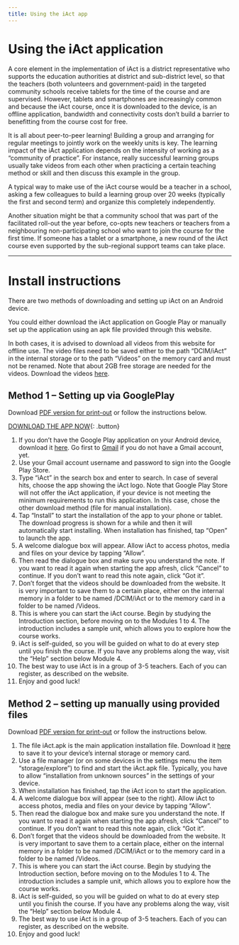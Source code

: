 ```yaml
---
title: Using the iAct app
---
```


# Using the iAct application

A core element in the implementation of iAct is a district representative who supports the education
authorities at district and sub-district level, so that the teachers (both volunteers and government-paid) in the targeted community schools receive tablets for the time of the course and are supervised. However, tablets
and smartphones are increasingly common and because the iAct course, once it is downloaded to the device,
is an offline application, bandwidth and connectivity costs don’t build a barrier to benefitting from the course cost for free.

It is all about peer-to-peer learning! Building a group and arranging for regular meetings to jointly work on the weekly units is key. The learning impact of the iAct application depends on the intensity of working as a
“community of practice”. For instance, really successful learning groups usually take videos from each other
when practicing a certain teaching method or skill and then discuss this example in the group.

A typical way to make use of the iAct course would be a teacher in a school, asking a few colleagues to build a learning group over 20 weeks (typically the first and second term) and organize this completely
independently.

Another situation might be that a community school that was part of the facilitated roll-out the year before,
co-opts new teachers or teachers from a neighbouring non-participating school who want to join the course
for the first time. If someone has a tablet or a smartphone, a new round of the iAct course even supported by
the sub-regional support teams can take place.

---
# Install instructions

There are two methods of downloading and setting up iAct on an Android device.

You could either download the iAct application on Google Play or manually set up the application using an apk file provided through this website.

In both cases, it is advised to download all videos from this website for offline use. The video files need to be saved either to the path “DCIM/iAct” in the internal storage or to the path “Videos” on the memory card and must not be renamed. Note that about 2GB free storage are needed for the videos. Download the videos [here](https://www.dropbox.com/sh/i09tp2j3fnpmrod/AABNf8yMSuhvreFjRgPrTvrza?dl=1&preview=iAct.zip).

## Method 1 – Setting up via GooglePlay

Download [PDF version for print-out](/pdfs/GooglePlay-android-manual.pdf) or follow the instructions below.

[DOWNLOAD THE APP NOW](https://play.google.com/store/apps/details?id=io.rff.saide.iact){: .button}

1. If you don’t have the Google Play application on your Android device, download it [here](https://play.google.com/store). Go first to [Gmail](https://accounts.google.com/signup/v2/webcreateaccount?flowName=GlifWebSignIn&flowEntry=SignUp) if you do not have a Gmail account, yet.
2. Use your Gmail account username and password to sign into the Google Play Store.
3. Type “iAct” in the search box and enter to search. In case of several hits, choose the app showing the iAct
logo. Note that Google Play Store will not offer the iAct application, if your device is not meeting the
minimum requirements to run this application. In this case, chose the other download method (file for
manual installation).
4. Tap “Install” to start the installation of the app to your phone or tablet. The download progress is shown
for a while and then it will automatically start installing. When installation has finished, tap “Open” to launch the app.
5. A welcome dialogue box will appear. Allow iAct to access photos, media and files on your device by
tapping “Allow”.
6. Then read the dialogue box and make sure you understand the note. If you want to read it again when
starting the app afresh, click “Cancel” to continue. If you don’t want to read this note again, click “Got it”.
7. Don’t forget that the videos should be downloaded from the website. It is very important to save them to
a certain place, either on the internal memory in a folder to be named /DCIM/iAct or to the memory card in
a folder to be named /Videos.
8. This is where you can start the iAct course. Begin by studying the Introduction section, before moving on
to the Modules 1 to 4. The introduction includes a sample unit, which allows you to explore how the course
works.
9. iAct is self-guided, so you will be guided on what to do at every step until you finish the course. If you have any problems along the way, visit the “Help” section below Module 4.
10. The best way to use iAct is in a group of 3-5 teachers. Each of you can register, as described on the
website.
11. Enjoy and good luck!

## Method 2 – setting up manually using provided files

Download [PDF version for print-out](/pdfs/APK-android-manual.pdf) or follow the instructions below.

1. The file iAct.apk is the main application installation file. Download it [here](https://www.dropbox.com/sh/i09tp2j3fnpmrod/AABNf8yMSuhvreFjRgPrTvrza?dl=1) to save it to your device’s internal storage or memory card.
2. Use a file manager (or on some devices in the settings menu the item “storage/explore”) to find and start
the iAct.apk file. Typically, you have to allow “installation from unknown sources” in the settings of your
device.
3. When installation has finished, tap the iAct icon to start the application.
4. A welcome dialogue box will appear (see to the right). Allow iAct to access photos, media and files on your
device by tapping “Allow”.
5. Then read the dialogue box and make sure you understand the note. If you want to read it again when
starting the app afresh, click “Cancel” to continue. If you don’t want to read this note again, click “Got it”.
6. Don’t forget that the videos should be downloaded from the website. It is very important to save them to
a certain place, either on the internal memory in a folder to be named /DCIM/iAct or to the memory card in
a folder to be named /Videos.
7. This is where you can start the iAct course. Begin by studying the Introduction section, before moving on
to the Modules 1 to 4. The introduction includes a sample unit, which allows you to explore how the course
works.
8. iAct is self-guided, so you will be guided on what to do at every step until you finish the course. If you
have any problems along the way, visit the “Help” section below Module 4.
9. The best way to use iAct is in a group of 3-5 teachers. Each of you can register, as described on the
website.
10. Enjoy and good luck!
